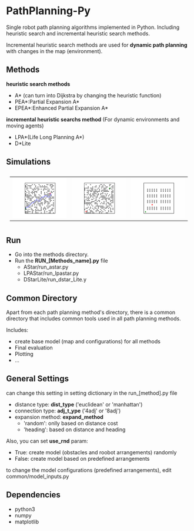 # PathPlanning-Py

Single robot path planning algorithms implemented in Python. Including heuristic search and incremental heuristic search methods.

Incremental heuristic search methods are used for **dynamic path planning** with changes in the map (environment).

## Methods

**heuristic search methods**

- A* (can turn into Dijkstra by changing the heuristic function)
- PEA*:Partial Expansion A*
- EPEA*:Enhanced Partial Expansion A*

**incremental heuristic searchs method** (For dynamic environments and moving agents)

- LPA*(Life Long Planning A*)
- D*Lite

## Simulations

<table style="padding:10px">
  <tr>
    <td><img src="./AStar/Results/sim-1.png" alt="1"></td>
    <td><img src="./DStarLite/Results/sim-4.gif" alt="2"></td>
    <td><img src="./DStarLite/Results/sim-5-dy.gif" alt="3"></td>
  </tr>
</table>

## Run

- Go into the methods directory.
- Run the **RUN_[Methods_name].py** file
  - AStar/run_astar.py
  - LPAStar/run_lpastar.py
  - DStarLite/run_dstar_Lite.y

## Common Directory

Apart from each path planning method's directory, there is a common directory that includes common tools used in all path planning methods.

Includes:

- create base model (map and configurations) for all methods
- Final evaluation
- Plotting
- ...

## General Settings

can change this setting in setting dictionary in the run_[method].py file

- distance type: **dist_type** ('euclidean' or 'manhattan')
- connection type: **adj_t_ype** ('4adj' or '8adj')
- expansion method: **expand_method**
  - 'random': onlly based on distance cost
  - 'heading': based on distance and heading

Also, you can set **use_rnd** param:

- True: create model (obstacles and roobot arrangements) randomly
- False: create model based on predefined arrangements

to change the model configurations (predefined arrangements), edit common/model_inputs.py

## Dependencies

- python3
- numpy
- matplotlib
